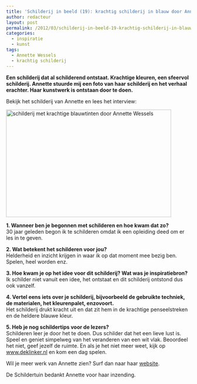 ```yaml
---
title: 'Schilderij in beeld (19): krachtig schilderij in blauw door Annette Wessels'
author: redacteur
layout: post
permalink: /2012/03/schilderij-in-beeld-19-krachtig-schilderij-in-blauw-door-annette-wessels/
categories:
  - inspiratie
  - kunst
tags:
  - Annette Wessels
  - krachtig schilderij
---
```

**Een schilderij dat al schilderend ontstaat. Krachtige kleuren, een sfeervol schilderij. Annette stuurde mij een foto van haar schilderij en het verhaal erachter. Haar kunstwerk is ontstaan door te doen.**

Bekijk het schilderij van Annette en lees het interview:

[<img class="aligncenter size-full wp-image-2455" title="schilderij met krachtige blauwtinten door Annette Wessels" src="http://www.schildertuin.nl/wordpress/wp-content/uploads/2012/03/schilderij-van-Annette.jpg" alt="schilderij met krachtige blauwtinten door Annette Wessels" width="450" height="293" />][1]

**1. Wanneer ben je begonnen met schilderen en hoe kwam dat zo?**  
30 jaar geleden begon ik te schilderen omdat ik een opleiding deed om er les in te geven.

**2. Wat betekent het schilderen voor jou?**  
Helderheid en inzicht krijgen in waar ik op dat moment mee bezig ben. Spelen, heel worden enz.

**3. Hoe kwam je op het idee voor dit schilderij? Wat was je inspiratiebron?**  
Ik schilder niet vanuit een idee, het ontstaat en dit schilderij ontstond dus ook vanzelf.

**4. Vertel eens iets over je schilderij, bijvoorbeeld de gebruikte techniek, de materialen, het kleurenpalet, enzovoort.**  
Het schilderij drukt kracht uit en dat zit hem in de krachtige penseelstreken en de heldere blauwe kleur.

**5. Heb je nog schildertips voor de lezers?**  
Schilderen leer je door het te doen. Dus schilder dat het een lieve lust is. Speel en geniet simpelweg van het veranderen van een wit vlak. Beoordeel het niet, geef jezelf de ruimte. En als je het niet meer weet, kijk op <a title="speelplaats voor creatviteit" href="http://www.deklinker.nl" target="_blank">www.deklinker.nl</a> en kom een dag spelen.

Wil je meer werk van Annette zien? Surf dan naar haar <a title="Bekijk het werk van Annette Wessels" href="http://www.kunst-abonnement.nl/" target="_blank">website</a>.

De Schildertuin bedankt Annette voor haar inzending.

 [1]: http://www.schildertuin.nl/wordpress/wp-content/uploads/2012/03/schilderij-van-Annette.jpg
